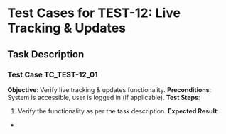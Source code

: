 # Test Cases for TEST-12: Live Tracking & Updates

## Task Description


### Test Case TC_TEST-12_01
**Objective**: Verify live tracking & updates functionality.
**Preconditions**: System is accessible, user is logged in (if applicable).
**Test Steps**:
1. Verify the functionality as per the task description.
**Expected Result**:
- 

